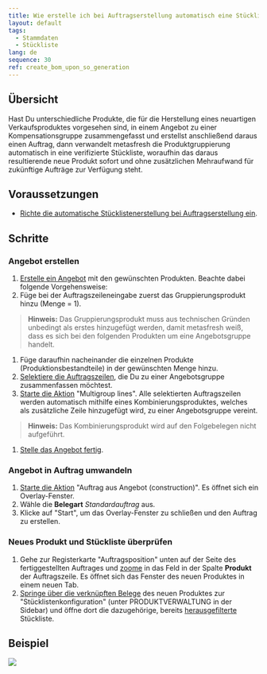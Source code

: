 ```yaml
---
title: Wie erstelle ich bei Auftragserstellung automatisch eine Stückliste aufgrund eines Angebots?
layout: default
tags:
  - Stammdaten
  - Stückliste
lang: de
sequence: 30
ref: create_bom_upon_so_generation
---
```


## Übersicht
Hast Du unterschiedliche Produkte, die für die Herstellung eines neuartigen Verkaufsproduktes vorgesehen sind, in einem Angebot zu einer Kompensationsgruppe zusammengefasst und erstellst anschließend daraus einen Auftrag, dann verwandelt metasfresh die Produktgruppierung automatisch in eine verifizierte Stückliste, woraufhin das daraus resultierende neue Produkt sofort und ohne zusätzlichen Mehraufwand für zukünftige Aufträge zur Verfügung steht.

## Voraussetzungen
- [Richte die automatische Stücklistenerstellung bei Auftragserstellung ein](Stueckliste_bei_Auftragserstellung_Einrichtung).

## Schritte

### Angebot erstellen
1. [Erstelle ein Angebot](Angebot_erstellen) mit den gewünschten Produkten. Beachte dabei folgende Vorgehensweise:
1. Füge bei der Auftragszeileneingabe zuerst das Gruppierungsprodukt hinzu (Menge = 1).
 >**Hinweis:** Das Gruppierungsprodukt muss aus technischen Gründen unbedingt als erstes hinzugefügt werden, damit metasfresh weiß, dass es sich bei den folgenden Produkten um eine Angebotsgruppe handelt.

1. Füge daraufhin nacheinander die einzelnen Produkte (Produktionsbestandteile) in der gewünschten Menge hinzu.
1. [Selektiere die Auftragszeilen](AuswahlBelege), die Du zu einer Angebotsgruppe zusammenfassen möchtest.
1. [Starte die Aktion](AktionStarten) "Multigroup lines". Alle selektierten Auftragszeilen werden automatisch mithilfe eines Kombinierungsproduktes, welches als zusätzliche Zeile hinzugefügt wird, zu einer Angebotsgruppe vereint.
 >**Hinweis:** Das Kombinierungsprodukt wird auf den Folgebelegen nicht aufgeführt.

1. [Stelle das Angebot fertig](BelegverarbeitungFertigstellen).

### Angebot in Auftrag umwandeln
1. [Starte die Aktion](AktionStarten) "Auftrag aus Angebot (construction)". Es öffnet sich ein Overlay-Fenster.
1. Wähle die **Belegart** *Standardauftrag* aus.
1. Klicke auf "Start", um das Overlay-Fenster zu schließen und den Auftrag zu erstellen.

### Neues Produkt und Stückliste überprüfen
1. Gehe zur Registerkarte "Auftragsposition" unten auf der Seite des fertiggestellten Auftrages und [zoome](Zoomen_in_Tabellenfeld) in das Feld in der Spalte **Produkt** der Auftragszeile. Es öffnet sich das Fenster des neuen Produktes in einem neuen Tab.
1. [Springe über die verknüpften Belege](SpringezuBelegen) des neuen Produktes zur "Stücklistenkonfiguration" (unter PRODUKTVERWALTUNG in der Sidebar) und öffne dort die dazugehörige, bereits [herausgefilterte](Filterfunktion) Stückliste.

## Beispiel
![](assets/Stueckliste_bei_Auftragserstellung.gif)
